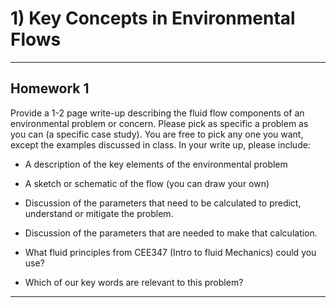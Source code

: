 # 1) Key Concepts in Environmental Flows



---

## Homework 1

Provide a 1-2 page write-up describing the fluid flow components of an environmental problem or concern. Please pick as specific a problem as you can (a specific case study). You are free to pick any one you want, except the examples discussed in class. In your write up, please include:

* A description of the key elements of the environmental problem

* A sketch or schematic of the flow (you can draw your own)

* Discussion of the parameters that need to be calculated to predict, understand or mitigate the problem.

* Discussion of the parameters that are needed to make that calculation.

* What fluid principles from CEE347 (Intro to fluid Mechanics) could you use?

* Which of our key words are relevant to this problem?




---
